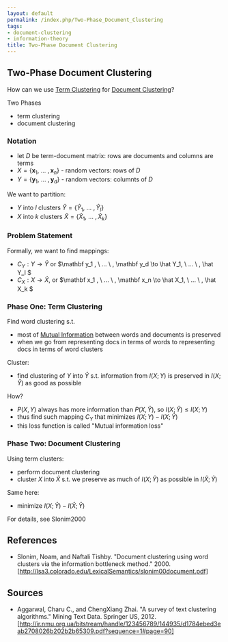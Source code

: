 ```yaml
---
layout: default
permalink: /index.php/Two-Phase_Document_Clustering
tags:
- document-clustering
- information-theory
title: Two-Phase Document Clustering
---
```

## Two-Phase Document Clustering
How can we use [Term Clustering](Term_Clustering) for [Document Clustering](Document_Clustering)?


Two Phases
- term clustering
- document clustering


### Notation
- let $D$ be term-document matrix: rows are documents and columns are terms 
- $X = \{ \mathbf x_1 , \ ... \ , \mathbf x_n \}$ - random vectors: rows of $D$
- $Y = \{ \mathbf y_1 , \ ... \ , \mathbf y_d \}$ - random vectors: columnts of $D$


We want to partition:
- $Y$ into $l$ clusters $\hat Y = \{ \hat Y_1 , \ ... \ , \hat Y_l \}$
- $X$ into $k$ clusters $\hat X = \{ \hat X_1 , \ ... \ , \hat X_k \}$


### Problem Statement
Formally, we want to find mappings:
- $C_Y : Y \to \hat Y$ or  $\mathbf y_1 , \ ... \ , \mathbf y_d \to \hat Y_1, \ ... \ , \hat Y_l $
- $C_X : X \to \hat X$, or $\mathbf x_1 , \ ... \ , \mathbf x_n \to \hat X_1, \ ... \ , \hat X_k $



### Phase One: Term Clustering
Find word clustering s.t. 
- most of [Mutual Information](Mutual_Information) between words and documents is preserved 
- when we go from representing docs in terms of words to representing docs in terms of word clusters


Cluster:
- find clustering of $Y$ into $\hat Y$ s.t. information from $I(X; Y)$ is preserved in $I(X; \hat Y)$ as good as possible


How?
- $P(X, Y)$ always has more information than $P(X, \hat Y)$, so $I(X; \hat Y) \leqslant I(X; Y)$
- thus find such mapping $C_Y$ that minimizes $I(X; Y) - I(X; \hat Y)$
- this loss function is called "Mutual information loss"



### Phase Two: Document Clustering
Using term clusters:
- perform document clustering 
- cluster $X$ into $\hat X$ s.t. we preserve as much of $I(X; \hat Y)$ as possible in $I(\hat X ; \hat Y)$


Same here:
- minimize  $I(X; \hat Y) - I(\hat X; \hat Y)$


For details, see Slonim2000



## References
- Slonim, Noam, and Naftali Tishby. "Document clustering using word clusters via the information bottleneck method." 2000. [http://lsa3.colorado.edu/LexicalSemantics/slonim00document.pdf]

## Sources
- Aggarwal, Charu C., and ChengXiang Zhai. "A survey of text clustering algorithms." Mining Text Data. Springer US, 2012. [http://ir.nmu.org.ua/bitstream/handle/123456789/144935/d1784ebed3eab2708026b202b2b65309.pdf?sequence=1#page=90]
